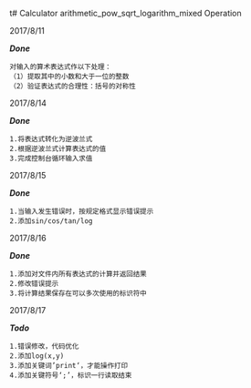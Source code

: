 t# Calculator
arithmetic_pow_sqrt_logarithm_mixed Operation

2017/8/11

***Done***

    对输入的算术表达式作以下处理：
    （1）提取其中的小数和大于一位的整数     
    （2）验证表达式的合理性：括号的对称性

2017/8/14

***Done***

    1.将表达式转化为逆波兰式
    2.根据逆波兰式计算表达式的值
    3.完成控制台循环输入求值

2017/8/15

***Done***

    1.当输入发生错误时，按规定格式显示错误提示
    2.添加sin/cos/tan/log

2017/8/16

***Done***

    1.添加对文件内所有表达式的计算并返回结果
    2.修改错误提示
    3.将计算结果保存在可以多次使用的标识符中

2017/8/17

***Todo***

    1.错误修改，代码优化
    2.添加log(x,y)
    3.添加关键词’print‘，才能操作打印
    4.添加关键符号‘;’，标识一行读取结束
